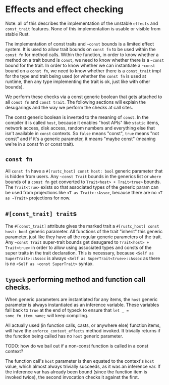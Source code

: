 # Effects and effect checking

Note: all of this describes the implementation of the unstable `effects` and
`const_trait` features. None of this implementation is usable or visible from
stable Rust.

The implementation of const traits and `~const` bounds is a limited effect system.
It is used to allow trait bounds on `const fn` to be used within the `const fn` for
method calls. Within the function, in order to know whether a method on a trait
bound is `const`, we need to know whether there is a `~const` bound for the trait.
In order to know whether we can instantiate a `~const` bound on a `const fn`, we
need to know whether there is a `const_trait` impl for the type and trait being
used (or whether the `const fn` is used at runtime, then any type implementing the
trait is ok, just like with other bounds).

We perform these checks via a const generic boolean that gets attached to all
`const fn` and `const trait`. The following sections will explain the desugarings
and the way we perform the checks at call sites.

The const generic boolean is inverted to the meaning of `const`. In the compiler
it is called `host`, because it enables "host APIs" like `static` items, network
access, disk access, random numbers and everything else that isn't available in
`const` contexts. So `false` means "const", `true` means "not const" and if it's
a generic parameter, it means "maybe const" (meaning we're in a const fn or const
trait).

## `const fn`

All `const fn` have a `#[rustc_host] const host: bool` generic parameter that is
hidden from users. Any `~const Trait` bounds in the generics list or `where` bounds
of a `const fn` get converted to `Trait<host> + Trait<true>` bounds. The `Trait<true>`
exists so that associated types of the generic param can be used from projections
like `<T as Trait>::Assoc`, because there are no `<T as ~Trait>` projections for now.

## `#[const_trait] trait`s

The `#[const_trait]` attribute gives the marked trait a `#[rustc_host] const host: bool`
generic parameter. All functions of the trait "inherit" this generic parameter, just like
they have all the regular generic parameters of the trait. Any `~const Trait` super-trait
bounds get desugared to `Trait<host> + Trait<true>` in order to allow using associated
types and consts of the super traits in the trait declaration. This is necessary, because
`<Self as SuperTrait>::Assoc` is always `<Self as SuperTrait<true>>::Assoc` as there is
no `<Self as ~const SuperTrait>` syntax.

## `typeck` performing method and function call checks.

When generic parameters are instantiated for any items, the `host` generic parameter
is always instantiated as an inference variable. These variables fall back to `true` at
the end of typeck to ensure that `let _ = some_fn_item_name;` will keep compiling.

All actually used (in function calls, casts, or anywhere else) function items, will
have the `enforce_context_effects` method invoked.
It trivially returns if the function being called has no `host` generic parameter.

TODO: how do we bail out if a non-const function is called in a const context?

The function call's `host` parameter is then equated to the context's `host` value,
which almost always trivially succeeds, as it was an inference var. If the inference
var has already been bound (since the function item is invoked twice), the second
invocation checks it against the first.
